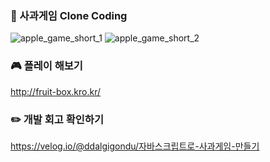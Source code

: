 ### 🍎 사과게임 Clone Coding
![apple_game_short_1](https://github.com/user-attachments/assets/a1bc4ea4-f8e6-40c8-b0b8-850636e32952)
![apple_game_short_2](https://github.com/user-attachments/assets/91efb868-134d-409c-af7a-2c38f32b799b)

### 🎮 플레이 해보기
http://fruit-box.kro.kr/

### ✏️ 개발 회고 확인하기
https://velog.io/@ddalgigondu/자바스크립트로-사과게임-만들기
